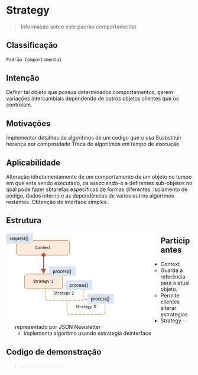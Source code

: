 # Strategy
> Informação sobre este padrão comportamental.

## Classificação
```sh
Padrão Comportamental
```

## Intenção
Definir tal objeto que possua determinados comportamentos, gerem variações intercambiais dependendo de outros objetos clientes que os controlam.

## Motivações
Implementar detalhes de algoritmos de um codigo que o usa
Susbstituir herança por composidade
Troca de algoritmos em tempo de execução

## Aplicabilidade
Alteração idiretamentamente de um comportamento de um objeto no tempo em que esta sendo executado, os associando-o a defirentes sub-objetos no qual pode fazer sbtarefas especificas de formas diferentes.
Isolamento de código, dados interno e as dependências de varios outros algortmos restantes. Obtenção de interface simples.

## Estrutura
<img src="strategy_structure.png"
     alt="Structure Memento Pattern"
     style="float: left; margin-right: 10px;" />
     
## Participantes
* Context
    * Guarda a referência para o atual objeto.
    * Permite clientes alterar estrategias
* Strategy - representado por JSON Newsletter
    * implementa algoritmo usando estrategia deinterface
    
## Codigo de demonstração
><a style="text-decoration: none; color: #f0f0f0f0" href="https://github.com/hebertbritto/design_patterns/blob/main/strategy/strategy.js">Ir para o exemplo</a>